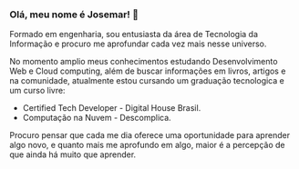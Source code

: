 ### Olá, meu nome é Josemar! 👋

Formado em engenharia, sou entusiasta da área de Tecnologia da Informação e procuro me aprofundar cada vez mais nesse universo.

No momento amplio meus conhecimentos estudando Desenvolvimento Web e Cloud computing, além de buscar informações em livros, artigos e na comunidade, atualmente estou cursando um graduação tecnologica e um curso livre:

-  Certified Tech Developer - Digital House Brasil.
-  Computação na Nuvem - Descomplica.

Procuro pensar que cada me dia oferece uma oportunidade para aprender algo novo, e quanto mais me aprofundo em algo, maior é a percepção de que ainda há muito que aprender.

